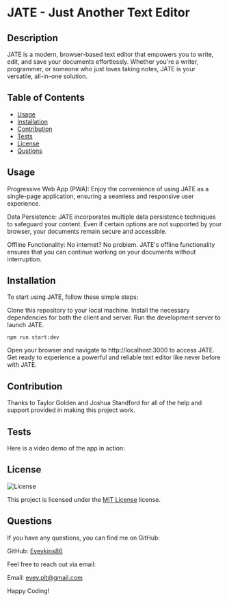 # JATE - Just Another Text Editor

## Description
JATE is a modern, browser-based text editor that empowers you to write, edit, and save your documents effortlessly. Whether you're a writer, programmer, or someone who just loves taking notes, JATE is your versatile, all-in-one solution.

## Table of Contents
- [Usage](#usage)
- [Installation](#installation)
- [Contribution](#contribution)
- [Tests](#tests)
- [License](#license)
- [Qustions](#qustions)


## Usage

Progressive Web App (PWA): Enjoy the convenience of using JATE as a single-page application, ensuring a seamless and responsive user experience.

Data Persistence: JATE incorporates multiple data persistence techniques to safeguard your content. Even if certain options are not supported by your browser, your documents remain secure and accessible.

Offline Functionality: No internet? No problem. JATE's offline functionality ensures that you can continue working on your documents without interruption.

## Installation

To start using JATE, follow these simple steps:

Clone this repository to your local machine.
Install the necessary dependencies for both the client and server.
Run the development server to launch JATE.

`npm run start:dev`

Open your browser and navigate to http://localhost:3000 to access JATE.
Get ready to experience a powerful and reliable text editor like never before with JATE.

## Contribution
Thanks to Taylor Golden and Joshua Standford for all of the help and support provided in making this project work.

## Tests
Here is a video demo of the app in action:


## License
![License](https://img.shields.io/badge/License-MIT-yellow.svg)

This project is licensed under the [MIT License](https://opensource.org/licenses/MIT) license.

## Questions
If you have any questions, you can find me on GitHub:

GitHub: [Eveykins86](https://github.com/Eveykins86)

Feel free to reach out via email:

Email: evey.plt@gmail.com

Happy Coding!